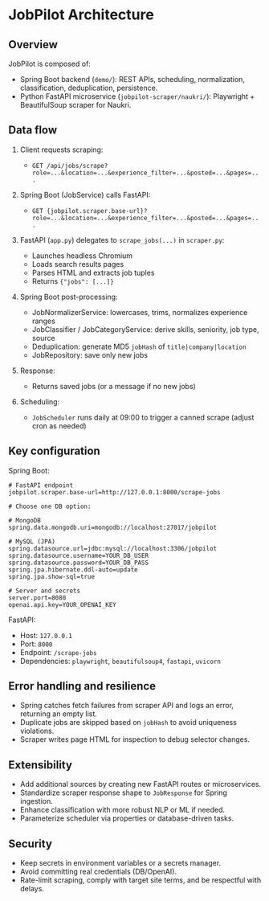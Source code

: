 # JobPilot Architecture

## Overview

JobPilot is composed of:
- Spring Boot backend (`demo/`): REST APIs, scheduling, normalization, classification, deduplication, persistence.
- Python FastAPI microservice (`jobpilot-scraper/naukri/`): Playwright + BeautifulSoup scraper for Naukri.

## Data flow

1) Client requests scraping:
   - `GET /api/jobs/scrape?role=...&location=...&experience_filter=...&posted=...&pages=...`

2) Spring Boot (JobService) calls FastAPI:
   - `GET {jobpilot.scraper.base-url}?role=...&location=...&experience_filter=...&posted=...&pages=...`

3) FastAPI (`app.py`) delegates to `scrape_jobs(...)` in `scraper.py`:
   - Launches headless Chromium
   - Loads search results pages
   - Parses HTML and extracts job tuples
   - Returns `{"jobs": [...]}`

4) Spring Boot post-processing:
   - JobNormalizerService: lowercases, trims, normalizes experience ranges
   - JobClassifier / JobCategoryService: derive skills, seniority, job type, source
   - Deduplication: generate MD5 `jobHash` of `title|company|location`
   - JobRepository: save only new jobs

5) Response:
   - Returns saved jobs (or a message if no new jobs)

6) Scheduling:
   - `JobScheduler` runs daily at 09:00 to trigger a canned scrape (adjust cron as needed)

## Key configuration

Spring Boot:
```
# FastAPI endpoint
jobpilot.scraper.base-url=http://127.0.0.1:8000/scrape-jobs

# Choose one DB option:

# MongoDB
spring.data.mongodb.uri=mongodb://localhost:27017/jobpilot

# MySQL (JPA)
spring.datasource.url=jdbc:mysql://localhost:3306/jobpilot
spring.datasource.username=YOUR_DB_USER
spring.datasource.password=YOUR_DB_PASS
spring.jpa.hibernate.ddl-auto=update
spring.jpa.show-sql=true

# Server and secrets
server.port=8080
openai.api.key=YOUR_OPENAI_KEY
```

FastAPI:
- Host: `127.0.0.1`
- Port: `8000`
- Endpoint: `/scrape-jobs`
- Dependencies: `playwright`, `beautifulsoup4`, `fastapi`, `uvicorn`

## Error handling and resilience
- Spring catches fetch failures from scraper API and logs an error, returning an empty list.
- Duplicate jobs are skipped based on `jobHash` to avoid uniqueness violations.
- Scraper writes page HTML for inspection to debug selector changes.

## Extensibility
- Add additional sources by creating new FastAPI routes or microservices.
- Standardize scraper response shape to `JobResponse` for Spring ingestion.
- Enhance classification with more robust NLP or ML if needed.
- Parameterize scheduler via properties or database-driven tasks.

## Security
- Keep secrets in environment variables or a secrets manager.
- Avoid committing real credentials (DB/OpenAI).
- Rate-limit scraping, comply with target site terms, and be respectful with delays.